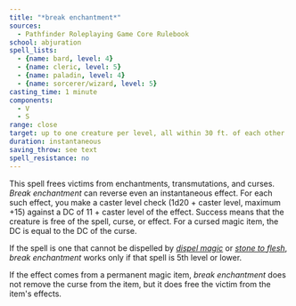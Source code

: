 ```yaml
---
title: "*break enchantment*"
sources:
  - Pathfinder Roleplaying Game Core Rulebook
school: abjuration
spell_lists:
  - {name: bard, level: 4}
  - {name: cleric, level: 5}
  - {name: paladin, level: 4}
  - {name: sorcerer/wizard, level: 5}
casting_time: 1 minute
components:
  - V
  - S
range: close
target: up to one creature per level, all within 30 ft. of each other
duration: instantaneous
saving_throw: see text
spell_resistance: no
---
```


This spell frees victims from enchantments, transmutations, and curses. *Break enchantment* can reverse even an instantaneous effect. For each such effect, you make a caster level check (1d20 + caster level, maximum +15) against a DC of 11 + caster level of the effect. Success means that the creature is free of the spell, curse, or effect. For a cursed magic item, the DC is equal to the DC of the curse.

If the spell is one that cannot be dispelled by [*dispel magic*](/spells/dispel-magic/) or [*stone to flesh*](/spells/stone-to-flesh/), *break enchantment* works only if that spell is 5th level or lower.

If the effect comes from a permanent magic item, *break enchantment* does not remove the curse from the item, but it does free the victim from the item's effects.

